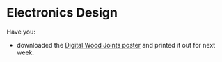 # Electronics Design

Have you:
- downloaded the [Digital Wood Joints poster](http://www.instructables.com/id/50-Digital-Joints-poster-visual-reference/) and printed it out for next week.
